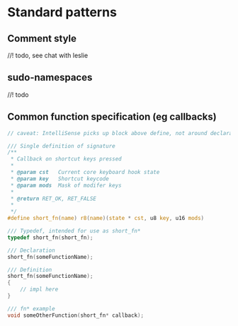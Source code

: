 # Standard patterns

## Comment style

//! todo, see chat with leslie

## sudo-namespaces

//! todo

## Common function specification (eg callbacks)

```c
// caveat: IntelliSense picks up block above define, not around declaration or implementation

/// Single definition of signature
/**
 * Callback on shortcut keys pressed
 * 
 * @param cst   Current core keyboard hook state
 * @param key   Shortcut keycode
 * @param mods  Mask of modifer keys
 * 
 * @return RET_OK, RET_FALSE
 *  
 */
#define short_fn(name) r8(name)(state * cst, u8 key, u16 mods)

/// Typedef, intended for use as short_fn*
typedef short_fn(short_fn);

/// Declaration
short_fn(someFunctionName);

/// Definition
short_fn(someFunctionName);
{
    // impl here
}

/// fn* example
void someOtherFunction(short_fn* callback);

```